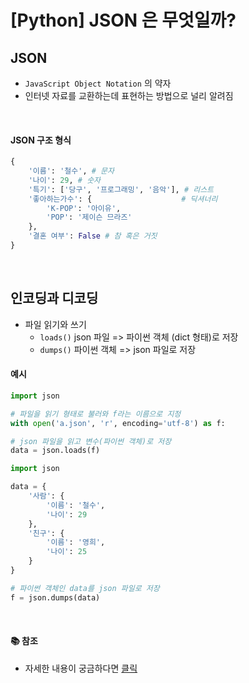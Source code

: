 # [Python] JSON 은 무엇일까?

## **JSON**

- `JavaScript Object Notation` 의 약자
- 인터넷 자료를 교환하는데 표현하는 방법으로 널리 알려짐

<br />

#### **JSON 구조 형식**

```python
{
    '이름': '철수', # 문자
    '나이': 29, # 숫자
    '특기': ['당구', '프로그래밍', '음악'], # 리스트
    '좋아하는가수': {                    # 딕셔너리
        'K-POP': '아이유',
        'POP': '제이슨 므라즈'
    },
    '결혼 여부': False # 참 혹은 거짓
}
```

<br />

## **인코딩과 디코딩**

- 파일 읽기와 쓰기
  - `loads()` json 파일 => 파이썬 객체 (dict 형태)로 저장
  - `dumps()` 파이썬 객체 => json 파일로 저장

#### **예시**

```python
import json

# 파일을 읽기 형태로 불러와 f라는 이름으로 지정
with open('a.json', 'r', encoding='utf-8') as f:

# json 파일을 읽고 변수(파이썬 객체)로 저장
data = json.loads(f)
```

```python
import json

data = {
    '사람': {
        '이름': '철수',
        '나이': 29
    },
    '친구': {
        '이름': '영희',
        '나이': 25
    }
}

# 파이썬 객체인 data를 json 파일로 저장
f = json.dumps(data)
```

<br />

#### 📚 참조

- 자세한 내용이 궁금하다면 [클릭](https://docs.python.org/ko/3/library/json.html)
